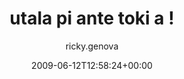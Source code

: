---
title: 'utala pi ante toki a !'
posts: 3
hash: 'OG5zjcL2'
author: 'ricky.genova'
date: 2009-06-12T12:58:24+00:00
sources:
  - https://tokipona.yahoogroups.narkive.com/OG5zjcL2
---